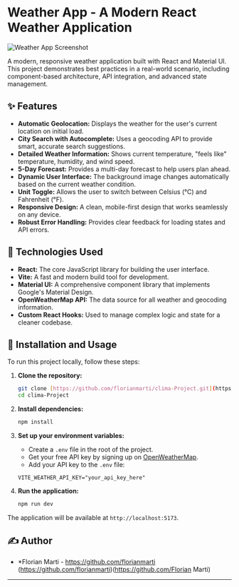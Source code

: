 # Weather App - A Modern React Weather Application

![Weather App Screenshot](https://ibb.co/Gf0ds0Tv)

A modern, responsive weather application built with React and Material UI. This project demonstrates best practices in a real-world scenario, including component-based architecture, API integration, and advanced state management.

## ✨ Features

- **Automatic Geolocation:** Displays the weather for the user's current location on initial load.
- **City Search with Autocomplete:** Uses a geocoding API to provide smart, accurate search suggestions.
- **Detailed Weather Information:** Shows current temperature, "feels like" temperature, humidity, and wind speed.
- **5-Day Forecast:** Provides a multi-day forecast to help users plan ahead.
- **Dynamic User Interface:** The background image changes automatically based on the current weather condition.
- **Unit Toggle:** Allows the user to switch between Celsius (°C) and Fahrenheit (°F).
- **Responsive Design:** A clean, mobile-first design that works seamlessly on any device.
- **Robust Error Handling:** Provides clear feedback for loading states and API errors.

## 🚀 Technologies Used

- **React:** The core JavaScript library for building the user interface.
- **Vite:** A fast and modern build tool for development.
- **Material UI:** A comprehensive component library that implements Google's Material Design.
- **OpenWeatherMap API:** The data source for all weather and geocoding information.
- **Custom React Hooks:** Used to manage complex logic and state for a cleaner codebase.

## 🔧 Installation and Usage

To run this project locally, follow these steps:

1.  **Clone the repository:**
    ```bash
    git clone [https://github.com/florianmarti/clima-Project.git](https://github.com/florianmarti/clima-Project.git)
    cd clima-Project
    ```

2.  **Install dependencies:**
    ```bash
    npm install
    ```

3.  **Set up your environment variables:**
    * Create a `.env` file in the root of the project.
    * Get your free API key by signing up on [OpenWeatherMap](https://home.openweathermap.org/users/sign_up).
    * Add your API key to the `.env` file:
    ```
    VITE_WEATHER_API_KEY="your_api_key_here"
    ```

4.  **Run the application:**
    ```bash
    npm run dev
    ```

The application will be available at `http://localhost:5173`.

## ✍️ Author

- *Florian Marti - https://github.com/florianmarti
(https://github.com/florianmarti)(https://github.com/Florian Marti)

---

 